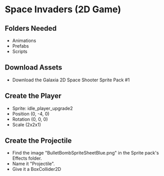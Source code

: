 # Space Invaders (2D Game)

## Folders Needed

- Animations
- Prefabs
- Scripts

## Download Assets

- Download the Galaxia 2D Space Shooter Sprite Pack #1

## Create the Player

- Sprite: idle_player_upgrade2
- Position (0, -4, 0)
- Rotation (0, 0, 0)
- Scale (2x2x1)

## Create the Projectile

- Find the image "BulletBombSpriteSheetBlue.png" in the Sprite pack's Effects folder.
- Name it "Projectile".
- Give it a BoxCollider2D

